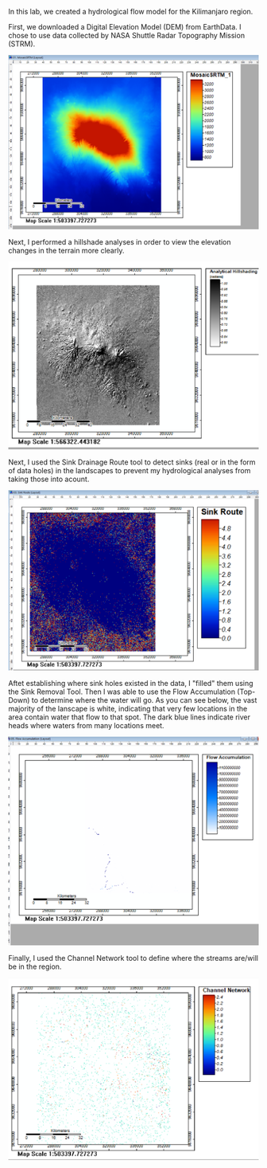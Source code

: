 In this lab, we created a hydrological flow model for the Kilimanjaro region.

First, we downloaded a Digital Elevation Model (DEM) from EarthData. I chose to use data collected by NASA Shuttle Radar Topography Mission (STRM).

![Kilamanjaro DEM](DEM2.PNG) 

Next, I performed a hillshade analyses in order to view the elevation changes in the terrain more clearly.

![Hillshade Analyses](hillshade2.PNG) 

Next, I used the Sink Drainage Route tool to detect sinks (real or in the form of data holes) in the landscapes to prevent my hydrological analyses from taking those into acount. 

![Sinkhole Routes](Sinkroute.PNG)

Aftet establishing where sink holes existed in the data, I "filled" them using the Sink Removal Tool. Then I was able to use the Flow Accumulation (Top-Down) to determine where the water will go. As you can see below, the vast majority of the lanscape is white, indicating that very few locations in the area contain water that flow to that spot. The dark blue lines indicate river heads where waters from many locations meet.

![Flow Accumulation](flowaccumulation.PNG) 

Finally, I used the Channel Network tool to define where the streams are/will be in the region.

![Channel Network](ChannelNetwork.PNG)
